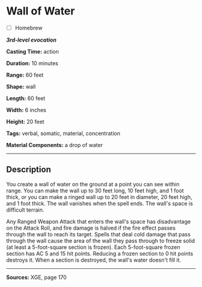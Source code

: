 # Wall of Water

- [ ] Homebrew

***3rd-level evocation***

**Casting Time:** action

**Duration:** 10 minutes

**Range:** 60 feet

**Shape:** wall

**Length:** 60 feet

**Width:** 6 inches

**Height:** 20 feet

**Tags:** verbal, somatic, material, concentration

**Material Components:** a drop of water

---

## Description
You create a wall of water on the ground at a point you can see within range.
You can make the wall up to 30 feet long, 10 feet high, and 1 foot thick, or you can make a ringed wall up to 20 feet in diameter, 20 feet high, and 1 foot thick.
The wall vanishes when the spell ends.
The wall's space is difficult terrain.

Any Ranged Weapon Attack that enters the wall's space has disadvantage on the Attack Roll, and fire damage is halved if the fire effect passes through the wall to reach its target.
Spells that deal cold damage that pass through the wall cause the area of the wall they pass through to freeze solid (at least a 5-foot-square section is frozen).
Each 5-foot-square frozen section has AC 5 and 15 hit points.
Reducing a frozen section to 0 hit points destroys it.
When a section is destroyed, the wall's water doesn't fill it.

---

**Sources:** XGE, page 170
